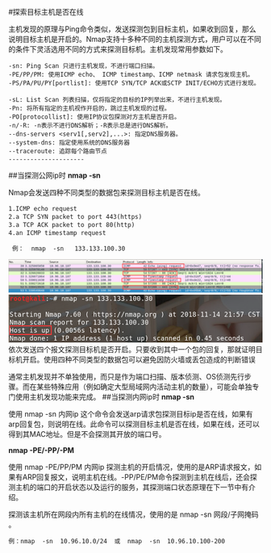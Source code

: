 #探索目标主机是否在线

主机发现的原理与Ping命令类似，发送探测包到目标主机，如果收到回复，那么说明目标主机是开启的。Nmap支持十多种不同的主机探测方式，用户可以在不同的条件下灵活选用不同的方式来探测目标机。主机发现常用参数如下。
```
-sn: Ping Scan 只进行主机发现，不进行端口扫描。
-PE/PP/PM: 使用ICMP echo、 ICMP timestamp、ICMP netmask 请求包发现主机。
-PS/PA/PU/PY[portlist]: 使用TCP SYN/TCP ACK或SCTP INIT/ECHO方式进行发现。 

-sL: List Scan 列表扫描，仅将指定的目标的IP列举出来，不进行主机发现。 
-Pn: 将所有指定的主机视作开启的，跳过主机发现的过程。
-PO[protocollist]: 使用IP协议包探测对方主机是否开启。  
-n/-R: -n表示不进行DNS解析；-R表示总是进行DNS解析。  
--dns-servers <serv1[,serv2],...>: 指定DNS服务器。   
--system-dns: 指定使用系统的DNS服务器   
--traceroute: 追踪每个路由节点 
--------------------- 
```
##当探测公网ip时
**nmap -sn**

Nmap会发送四种不同类型的数据包来探测目标主机是否在线。

    1.ICMP echo request
    2.a TCP SYN packet to port 443(https)
    3.a TCP ACK packet to port 80(http)
    4.an ICMP timestamp request

```
 例：  nmap  -sn   133.133.100.30  
 ```
 ![](/media/20180826161331759.png)
 ![](/media/20181114215751678.png)
 依次发送四个报文探测目标机是否开启。只要收到其中一个包的回复，那就证明目标机开启。使用四种不同类型的数据包可以避免因防火墙或丢包造成的判断错误

通常主机发现并不单独使用，而只是作为端口扫描、版本侦测、OS侦测先行步骤。而在某些特殊应用（例如确定大型局域网内活动主机的数量），可能会单独专门使用主机发现功能来完成。
##当探测内网ip时
**nmap -sn**

使用 nmap  -sn  内网ip   这个命令会发送arp请求包探测目标ip是否在线，如果有arp回复包，则说明在线。此命令可以探测目标主机是否在线，如果在线，还可以得到其MAC地址。但是不会探测其开放的端口号。

**nmap  -PE/-PP/-PM**

使用 nmap  -PE/PP/PM  内网ip 探测主机的开启情况，使用的是ARP请求报文，如果有ARP回复报文，说明主机在线。-PP/PE/PM命令探测到主机在线后，还会探测主机的端口的开启状态以及运行的服务，其探测端口状态原理在下一节中有介绍。

 探测该主机所在网段内所有主机的在线情况，使用的是  nmap  -sn   网段/子网掩码 。
 ```
例：nmap  -sn  10.96.10.0/24  或  nmap  -sn  10.96.10.100-200
```
